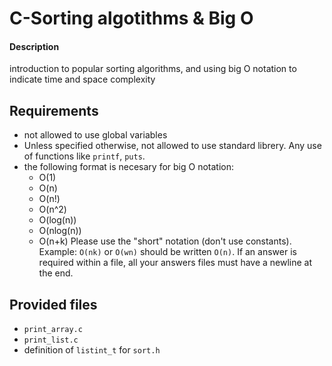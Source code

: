 
# C-Sorting algotithms & Big O

#### Description
introduction to popular sorting algorithms, and using big O notation to indicate time and space complexity


## Requirements

- not allowed to use global variables 
- Unless specified otherwise, not allowed to use standard librery. Any use of functions like `printf`, `puts`.
- the following format is necesary for big O notation:
    - O(1)
    - O(n)
    - O(n!)
    - O(n^2)
    - O(log(n))
    - O(nlog(n))
    - O(n+k)
Please use the "short" notation (don't use constants). Example: `O(nk)` or `O(wn)` should be written `O(n)`. If an answer is required within a file, all your answers files must have a newline at the end.
## Provided files
- `print_array.c`
- `print_list.c`
- definition of `listint_t` for `sort.h`

